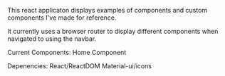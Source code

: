 This react applicaton displays examples of components and custom components I've made for reference.

It currently uses a browser router to display different components when navigated to using the
navbar.

Current Components:
Home Component

Depenencies:
React/ReactDOM
Material-ui/icons
